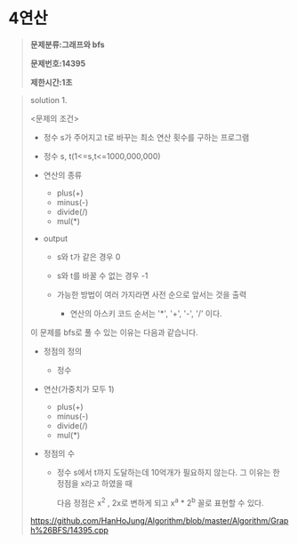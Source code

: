 # 4연산

> **문제분류:그래프와 bfs**
>
> **문제번호:14395**
>
> **제한시간:1초**

> solution 1.
>
> 
>
> <문제의 조건>
>
> - 정수 s가 주어지고 t로 바꾸는 최소 연산 횟수를 구하는 프로그램
>
> - 정수 s, t(1<=s,t<=1000,000,000)
>
> - 연산의 종류
>
>   - plus(+)
>   - minus(-)
>   - divide(/)
>   - mul(*)
>
> - output
>
>   - s와 t가 같은 경우 0
>
>   - s와 t를 바꿀 수 없는 경우 -1
>
>   - 가능한 방법이 여러 가지라면 사전 순으로 앞서는 것을 출력
>
>     - 연산의 아스키 코드 순서는 '*', '+', '-', '/' 이다.
>
>       
>
> 이 문제를 bfs로 풀 수 있는 이유는 다음과 같습니다.
>
> - 정점의 정의
>
>   - 정수
>
> - 연산(가중치가 모두 1)
>
>   - plus(+)
>   - minus(-)
>   - divide(/)
>   - mul(*)
>
> - 정점의 수
>
>   - 정수 s에서 t까지 도달하는데 10억개가 필요하지 않는다. 그 이유는 한 정점을 x라고 하였을 때
>
>     다음 정점은 x<sup>2</sup> , 2x로 변하게 되고 x<sup>a</sup> * 2<sup>b</sup> 꼴로 표현할 수 있다.
>
> 
>
> https://github.com/HanHoJung/Algorithm/blob/master/Algorithm/Graph%26BFS/14395.cpp












